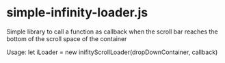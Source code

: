 # simple-infinity-loader.js
Simple library to call a function as callback when the scroll bar reaches the bottom of the scroll space of the container

Usage:  let iLoader = new inifityScrollLoader(dropDownContainer, callback)
